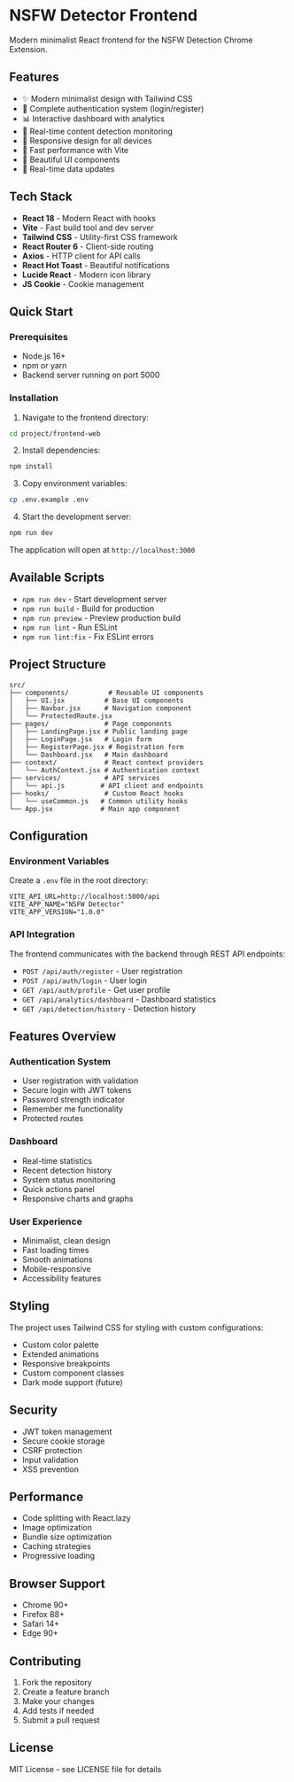 # NSFW Detector Frontend

Modern minimalist React frontend for the NSFW Detection Chrome Extension.

## Features

- ✨ Modern minimalist design with Tailwind CSS
- 🔐 Complete authentication system (login/register)
- 📊 Interactive dashboard with analytics
- 🎯 Real-time content detection monitoring
- 📱 Responsive design for all devices
- 🚀 Fast performance with Vite
- 🎨 Beautiful UI components
- 🔄 Real-time data updates

## Tech Stack

- **React 18** - Modern React with hooks
- **Vite** - Fast build tool and dev server
- **Tailwind CSS** - Utility-first CSS framework
- **React Router 6** - Client-side routing
- **Axios** - HTTP client for API calls
- **React Hot Toast** - Beautiful notifications
- **Lucide React** - Modern icon library
- **JS Cookie** - Cookie management

## Quick Start

### Prerequisites

- Node.js 16+ 
- npm or yarn
- Backend server running on port 5000

### Installation

1. Navigate to the frontend directory:
```bash
cd project/frontend-web
```

2. Install dependencies:
```bash
npm install
```

3. Copy environment variables:
```bash
cp .env.example .env
```

4. Start the development server:
```bash
npm run dev
```

The application will open at `http://localhost:3000`

## Available Scripts

- `npm run dev` - Start development server
- `npm run build` - Build for production
- `npm run preview` - Preview production build
- `npm run lint` - Run ESLint
- `npm run lint:fix` - Fix ESLint errors

## Project Structure

```
src/
├── components/          # Reusable UI components
│   ├── UI.jsx          # Base UI components
│   ├── Navbar.jsx      # Navigation component
│   └── ProtectedRoute.jsx
├── pages/              # Page components
│   ├── LandingPage.jsx # Public landing page
│   ├── LoginPage.jsx   # Login form
│   ├── RegisterPage.jsx # Registration form
│   └── Dashboard.jsx   # Main dashboard
├── context/            # React context providers
│   └── AuthContext.jsx # Authentication context
├── services/           # API services
│   └── api.js         # API client and endpoints
├── hooks/              # Custom React hooks
│   └── useCommon.js   # Common utility hooks
└── App.jsx            # Main app component
```

## Configuration

### Environment Variables

Create a `.env` file in the root directory:

```env
VITE_API_URL=http://localhost:5000/api
VITE_APP_NAME="NSFW Detector"
VITE_APP_VERSION="1.0.0"
```

### API Integration

The frontend communicates with the backend through REST API endpoints:

- `POST /api/auth/register` - User registration
- `POST /api/auth/login` - User login
- `GET /api/auth/profile` - Get user profile
- `GET /api/analytics/dashboard` - Dashboard statistics
- `GET /api/detection/history` - Detection history

## Features Overview

### Authentication System
- User registration with validation
- Secure login with JWT tokens
- Password strength indicator
- Remember me functionality
- Protected routes

### Dashboard
- Real-time statistics
- Recent detection history
- System status monitoring
- Quick actions panel
- Responsive charts and graphs

### User Experience
- Minimalist, clean design
- Fast loading times
- Smooth animations
- Mobile-responsive
- Accessibility features

## Styling

The project uses Tailwind CSS for styling with custom configurations:

- Custom color palette
- Extended animations
- Responsive breakpoints
- Custom component classes
- Dark mode support (future)

## Security

- JWT token management
- Secure cookie storage
- CSRF protection
- Input validation
- XSS prevention

## Performance

- Code splitting with React.lazy
- Image optimization
- Bundle size optimization
- Caching strategies
- Progressive loading

## Browser Support

- Chrome 90+
- Firefox 88+
- Safari 14+
- Edge 90+

## Contributing

1. Fork the repository
2. Create a feature branch
3. Make your changes
4. Add tests if needed
5. Submit a pull request

## License

MIT License - see LICENSE file for details